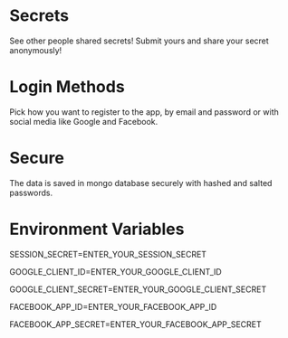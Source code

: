 # Secrets
See other people shared secrets!
Submit yours and share your secret anonymously!


# Login Methods
Pick how you want to register to the app, by email and password or with social media like Google and Facebook.

# Secure
The data is saved in mongo database securely with hashed and salted passwords.

# Environment Variables
SESSION_SECRET=ENTER_YOUR_SESSION_SECRET

GOOGLE_CLIENT_ID=ENTER_YOUR_GOOGLE_CLIENT_ID

GOOGLE_CLIENT_SECRET=ENTER_YOUR_GOOGLE_CLIENT_SECRET

FACEBOOK_APP_ID=ENTER_YOUR_FACEBOOK_APP_ID

FACEBOOK_APP_SECRET=ENTER_YOUR_FACEBOOK_APP_SECRET
